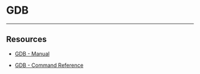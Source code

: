 # GDB

---

## Resources

* [GDB - Manual](https://sourceware.org/gdb/current/onlinedocs/gdb/)

* [GDB - Command Reference](https://visualgdb.com/gdbreference/commands/)
